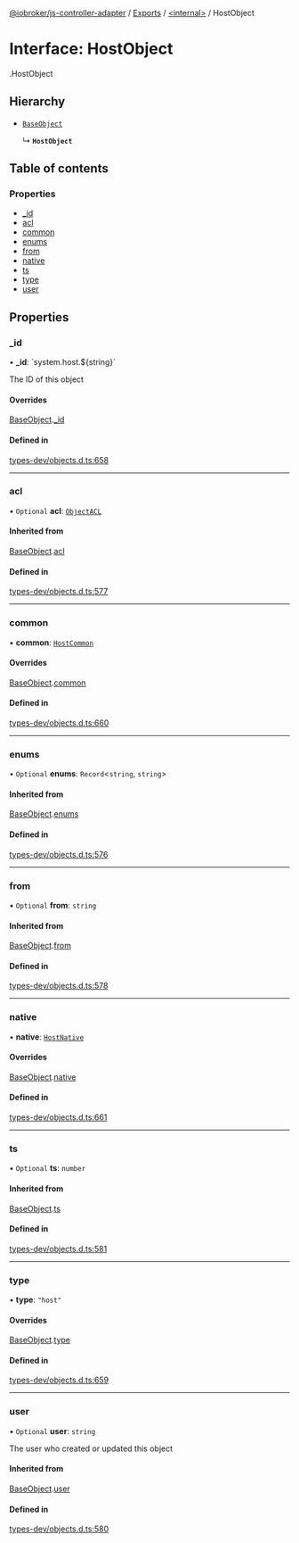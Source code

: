 [@iobroker/js-controller-adapter](../README.md) / [Exports](../modules.md) / [<internal\>](../modules/internal_.md) / HostObject

# Interface: HostObject

[<internal>](../modules/internal_.md).HostObject

## Hierarchy

- [`BaseObject`](internal_.BaseObject.md)

  ↳ **`HostObject`**

## Table of contents

### Properties

- [\_id](internal_.HostObject.md#_id)
- [acl](internal_.HostObject.md#acl)
- [common](internal_.HostObject.md#common)
- [enums](internal_.HostObject.md#enums)
- [from](internal_.HostObject.md#from)
- [native](internal_.HostObject.md#native)
- [ts](internal_.HostObject.md#ts)
- [type](internal_.HostObject.md#type)
- [user](internal_.HostObject.md#user)

## Properties

### \_id

• **\_id**: \`system.host.${string}\`

The ID of this object

#### Overrides

[BaseObject](internal_.BaseObject.md).[_id](internal_.BaseObject.md#_id)

#### Defined in

[types-dev/objects.d.ts:658](https://github.com/ioBroker/ioBroker.js-controller/blob/9c01619f/packages/types-dev/objects.d.ts#L658)

___

### acl

• `Optional` **acl**: [`ObjectACL`](internal_.ObjectACL.md)

#### Inherited from

[BaseObject](internal_.BaseObject.md).[acl](internal_.BaseObject.md#acl)

#### Defined in

[types-dev/objects.d.ts:577](https://github.com/ioBroker/ioBroker.js-controller/blob/9c01619f/packages/types-dev/objects.d.ts#L577)

___

### common

• **common**: [`HostCommon`](internal_.HostCommon.md)

#### Overrides

[BaseObject](internal_.BaseObject.md).[common](internal_.BaseObject.md#common)

#### Defined in

[types-dev/objects.d.ts:660](https://github.com/ioBroker/ioBroker.js-controller/blob/9c01619f/packages/types-dev/objects.d.ts#L660)

___

### enums

• `Optional` **enums**: `Record`<`string`, `string`\>

#### Inherited from

[BaseObject](internal_.BaseObject.md).[enums](internal_.BaseObject.md#enums)

#### Defined in

[types-dev/objects.d.ts:576](https://github.com/ioBroker/ioBroker.js-controller/blob/9c01619f/packages/types-dev/objects.d.ts#L576)

___

### from

• `Optional` **from**: `string`

#### Inherited from

[BaseObject](internal_.BaseObject.md).[from](internal_.BaseObject.md#from)

#### Defined in

[types-dev/objects.d.ts:578](https://github.com/ioBroker/ioBroker.js-controller/blob/9c01619f/packages/types-dev/objects.d.ts#L578)

___

### native

• **native**: [`HostNative`](internal_.HostNative.md)

#### Overrides

[BaseObject](internal_.BaseObject.md).[native](internal_.BaseObject.md#native)

#### Defined in

[types-dev/objects.d.ts:661](https://github.com/ioBroker/ioBroker.js-controller/blob/9c01619f/packages/types-dev/objects.d.ts#L661)

___

### ts

• `Optional` **ts**: `number`

#### Inherited from

[BaseObject](internal_.BaseObject.md).[ts](internal_.BaseObject.md#ts)

#### Defined in

[types-dev/objects.d.ts:581](https://github.com/ioBroker/ioBroker.js-controller/blob/9c01619f/packages/types-dev/objects.d.ts#L581)

___

### type

• **type**: ``"host"``

#### Overrides

[BaseObject](internal_.BaseObject.md).[type](internal_.BaseObject.md#type)

#### Defined in

[types-dev/objects.d.ts:659](https://github.com/ioBroker/ioBroker.js-controller/blob/9c01619f/packages/types-dev/objects.d.ts#L659)

___

### user

• `Optional` **user**: `string`

The user who created or updated this object

#### Inherited from

[BaseObject](internal_.BaseObject.md).[user](internal_.BaseObject.md#user)

#### Defined in

[types-dev/objects.d.ts:580](https://github.com/ioBroker/ioBroker.js-controller/blob/9c01619f/packages/types-dev/objects.d.ts#L580)
